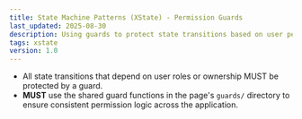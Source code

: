 ```yaml
---
title: State Machine Patterns (XState) - Permission Guards
last_updated: 2025-08-30
description: Using guards to protect state transitions based on user permissions.
tags: xstate
version: 1.0
---
```


- All state transitions that depend on user roles or ownership MUST be protected by a guard.
- **MUST** use the shared guard functions in the page's `guards/` directory to ensure consistent permission logic across the application.
